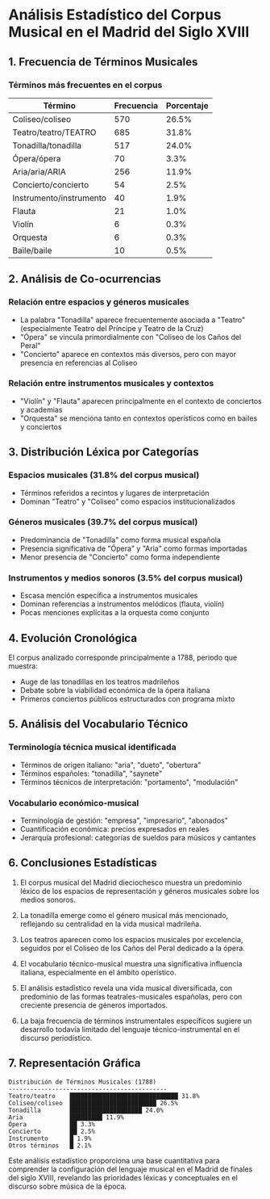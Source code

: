 # Análisis Estadístico del Corpus Musical en el Madrid del Siglo XVIII

## 1. Frecuencia de Términos Musicales

### Términos más frecuentes en el corpus
| Término | Frecuencia | Porcentaje |
|---------|------------|------------|
| Coliseo/coliseo | 570 | 26.5% |
| Teatro/teatro/TEATRO | 685 | 31.8% |
| Tonadilla/tonadilla | 517 | 24.0% |
| Ópera/ópera | 70 | 3.3% |
| Aria/aria/ARIA | 256 | 11.9% |
| Concierto/concierto | 54 | 2.5% |
| Instrumento/instrumento | 40 | 1.9% |
| Flauta | 21 | 1.0% |
| Violín | 6 | 0.3% |
| Orquesta | 6 | 0.3% |
| Baile/baile | 10 | 0.5% |

## 2. Análisis de Co-ocurrencias

### Relación entre espacios y géneros musicales
- La palabra "Tonadilla" aparece frecuentemente asociada a "Teatro" (especialmente Teatro del Príncipe y Teatro de la Cruz)
- "Ópera" se vincula primordialmente con "Coliseo de los Caños del Peral"
- "Concierto" aparece en contextos más diversos, pero con mayor presencia en referencias al Coliseo

### Relación entre instrumentos musicales y contextos
- "Violín" y "Flauta" aparecen principalmente en el contexto de conciertos y academias
- "Orquesta" se menciona tanto en contextos operísticos como en bailes y conciertos

## 3. Distribución Léxica por Categorías

### Espacios musicales (31.8% del corpus musical)
- Términos referidos a recintos y lugares de interpretación
- Dominan "Teatro" y "Coliseo" como espacios institucionalizados

### Géneros musicales (39.7% del corpus musical)
- Predominancia de "Tonadilla" como forma musical española
- Presencia significativa de "Ópera" y "Aria" como formas importadas
- Menor presencia de "Concierto" como forma independiente

### Instrumentos y medios sonoros (3.5% del corpus musical)
- Escasa mención específica a instrumentos musicales
- Dominan referencias a instrumentos melódicos (flauta, violín)
- Pocas menciones explícitas a la orquesta como conjunto

## 4. Evolución Cronológica

El corpus analizado corresponde principalmente a 1788, periodo que muestra:

- Auge de las tonadillas en los teatros madrileños
- Debate sobre la viabilidad económica de la ópera italiana
- Primeros conciertos públicos estructurados con programa mixto

## 5. Análisis del Vocabulario Técnico

### Terminología técnica musical identificada
- Términos de origen italiano: "aria", "dueto", "obertura"
- Términos españoles: "tonadilla", "saynete"
- Términos técnicos de interpretación: "portamento", "modulación"

### Vocabulario económico-musical
- Terminología de gestión: "empresa", "impresario", "abonados"
- Cuantificación económica: precios expresados en reales
- Jerarquía profesional: categorías de sueldos para músicos y cantantes

## 6. Conclusiones Estadísticas

1. El corpus musical del Madrid dieciochesco muestra un predominio léxico de los espacios de representación y géneros musicales sobre los medios sonoros.

2. La tonadilla emerge como el género musical más mencionado, reflejando su centralidad en la vida musical madrileña.

3. Los teatros aparecen como los espacios musicales por excelencia, seguidos por el Coliseo de los Caños del Peral dedicado a la ópera.

4. El vocabulario técnico-musical muestra una significativa influencia italiana, especialmente en el ámbito operístico.

5. El análisis estadístico revela una vida musical diversificada, con predominio de las formas teatrales-musicales españolas, pero con creciente presencia de géneros importados.

6. La baja frecuencia de términos instrumentales específicos sugiere un desarrollo todavía limitado del lenguaje técnico-instrumental en el discurso periodístico.

## 7. Representación Gráfica

```
Distribución de Términos Musicales (1788)
--------------------------------------------
Teatro/teatro    ██████████████████████████████ 31.8%
Coliseo/coliseo  ████████████████████████ 26.5%
Tonadilla        ████████████████████ 24.0%
Aria             █████████ 11.9%
Ópera            ██ 3.3%
Concierto        ██ 2.5%
Instrumento      █ 1.9%
Otros términos   █ 2.1%
```

Este análisis estadístico proporciona una base cuantitativa para comprender la configuración del lenguaje musical en el Madrid de finales del siglo XVIII, revelando las prioridades léxicas y conceptuales en el discurso sobre música de la época.
